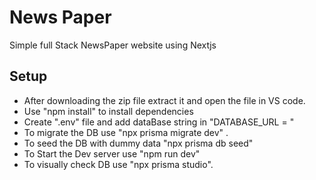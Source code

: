 # News Paper

Simple full Stack NewsPaper website using Nextjs

## Setup

- After downloading the zip file extract it and open the file in VS code.
- Use "npm install" to install dependencies
- Create ".env" file and add dataBase string in "DATABASE_URL = "
- To migrate the DB use "npx prisma migrate dev" .
- To seed the DB with dummy data "npx prisma db seed"
- To Start the Dev server use "npm run dev"
- To visually check DB use "npx prisma studio".
